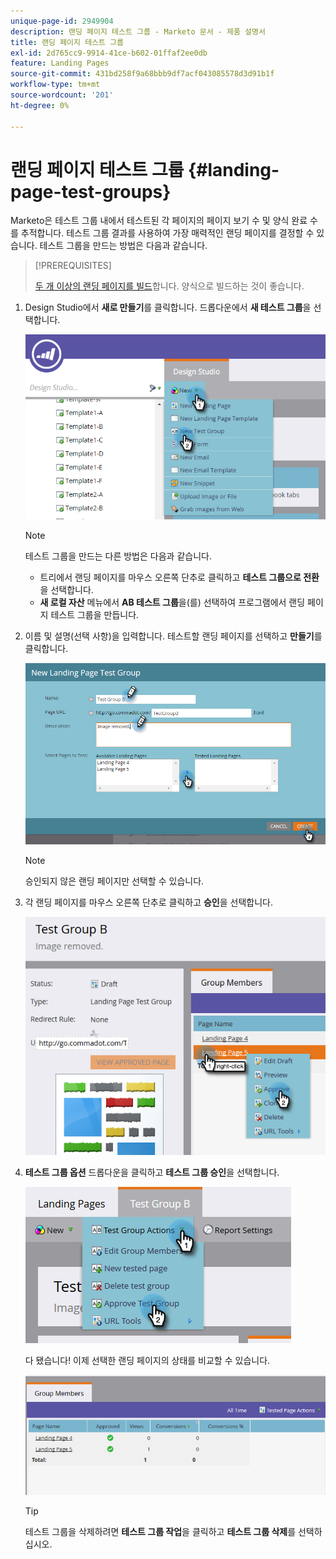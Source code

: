 ```yaml
---
unique-page-id: 2949904
description: 랜딩 페이지 테스트 그룹 - Marketo 문서 - 제품 설명서
title: 랜딩 페이지 테스트 그룹
exl-id: 2d765cc9-9914-41ce-b602-01ffaf2ee0db
feature: Landing Pages
source-git-commit: 431bd258f9a68bbb9df7acf043085578d3d91b1f
workflow-type: tm+mt
source-wordcount: '201'
ht-degree: 0%

---
```


# 랜딩 페이지 테스트 그룹 {#landing-page-test-groups}

Marketo은 테스트 그룹 내에서 테스트된 각 페이지의 페이지 보기 수 및 양식 완료 수를 추적합니다. 테스트 그룹 결과를 사용하여 가장 매력적인 랜딩 페이지를 결정할 수 있습니다. 테스트 그룹을 만드는 방법은 다음과 같습니다.

>[!PREREQUISITES]
>
>[두 개 이상의 랜딩 페이지를 빌드](/help/marketo/getting-started/quick-wins/landing-page-with-a-form.md)합니다. 양식으로 빌드하는 것이 좋습니다.

1. Design Studio에서 **새로 만들기**&#x200B;를 클릭합니다. 드롭다운에서 **새 테스트 그룹**&#x200B;을 선택합니다.

   ![](assets/image2015-8-5-13-3a32-3a50.png)

   >[!NOTE]
   >
   >테스트 그룹을 만드는 다른 방법은 다음과 같습니다.
   >
   >* 트리에서 랜딩 페이지를 마우스 오른쪽 단추로 클릭하고 **테스트 그룹으로 전환**&#x200B;을 선택합니다.
   >* **새 로컬 자산** 메뉴에서 **AB 테스트 그룹**&#x200B;을(를) 선택하여 프로그램에서 랜딩 페이지 테스트 그룹을 만듭니다.

1. 이름 및 설명(선택 사항)을 입력합니다. 테스트할 랜딩 페이지를 선택하고 **만들기**&#x200B;를 클릭합니다.

   ![](assets/image2015-8-5-13-3a39-3a10.png)

   >[!NOTE]
   >
   >승인되지 않은 랜딩 페이지만 선택할 수 있습니다.

1. 각 랜딩 페이지를 마우스 오른쪽 단추로 클릭하고 **승인**&#x200B;을 선택합니다.

   ![](assets/three-1.png)

1. **테스트 그룹 옵션** 드롭다운을 클릭하고 **테스트 그룹 승인**&#x200B;을 선택합니다.

   ![](assets/four-1.png)

   다 됐습니다! 이제 선택한 랜딩 페이지의 상태를 비교할 수 있습니다.

   ![](assets/five.png)

   >[!TIP]
   >
   >테스트 그룹을 삭제하려면 **테스트 그룹 작업**&#x200B;을 클릭하고 **테스트 그룹 삭제**&#x200B;를 선택하십시오.
